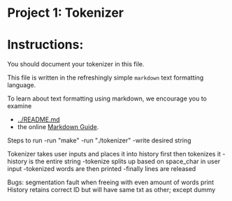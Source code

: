 Project 1: Tokenizer
====================
# Instructions:

You should document your tokenizer in this file.

This file is written in the refreshingly simple `markdown` text
formatting language.

To learn about text formatting using markdown, we encourage you to examine 
 - [../README.md](../README.md)
 - the online [Markdown Guide](https://www.markdownguide.org/).

Steps to run
      -run "make"
      -run "./tokenizer"
      -write desired string


Tokenizer takes user inputs and places it into history first then tokenizes it
	  -history is the entire string
	  -tokenize splits up based on space_char in user input
	  -tokenized words are then printed
	  -finally lines are released

Bugs: segmentation fault when freeing with even amount of words
      print History retains correct ID but will have same txt as other; except
      dummy
	
